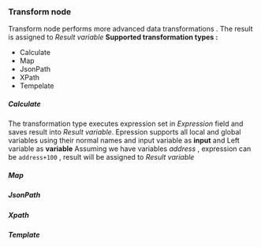 ### Transform node

Transform node performs more advanced data transformations . The result is assigned to *Result variable*
**Supported transformation types :** 
* Calculate 
* Map 
* JsonPath 
* XPath
* Tempelate 

##### Calculate 
The transformation type executes expression set in *Expression* field and saves result into *Result variable*.
Epression supports all local and global variables using their normal names and input variable as **input** and Left variable as **variable**
Assuming we have variables *address* , expression can be `address+100` , result will be assigned to *Result variable*

##### Map

##### JsonPath

##### Xpath

##### Template


